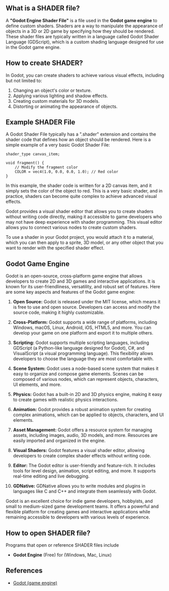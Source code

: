 ## What is a SHADER file?

A **"Godot Engine Shader File"** is a file used in the **Godot game engine** to define custom shaders. Shaders are a way to manipulate the appearance of objects in a 3D or 2D game by specifying how they should be rendered. These shader files are typically written in a language called Godot Shader Language (GDScript), which is a custom shading language designed for use in the Godot game engine.

## How to create SHADER?

In Godot, you can create shaders to achieve various visual effects, including but not limited to:

1.  Changing an object's color or texture.
2.  Applying various lighting and shadow effects.
3.  Creating custom materials for 3D models.
4.  Distorting or animating the appearance of objects.

## Example SHADER File

A Godot Shader File typically has a ".shader" extension and contains the shader code that defines how an object should be rendered. Here is a simple example of a very basic Godot Shader File:

```gdscript
shader_type canvas_item;

void fragment() {
    // Modify the fragment color
    COLOR = vec4(1.0, 0.0, 0.0, 1.0); // Red color
}
```

In this example, the shader code is written for a 2D canvas item, and it simply sets the color of the object to red. This is a very basic shader, and in practice, shaders can become quite complex to achieve advanced visual effects.

Godot provides a visual shader editor that allows you to create shaders without writing code directly, making it accessible to game developers who may not have deep experience with shader programming. This visual editor allows you to connect various nodes to create custom shaders.

To use a shader in your Godot project, you would attach it to a material, which you can then apply to a sprite, 3D model, or any other object that you want to render with the specified shader effect.

## Godot Game Engine

Godot is an open-source, cross-platform game engine that allows developers to create 2D and 3D games and interactive applications. It is known for its user-friendliness, versatility, and robust set of features. Here are some key aspects and features of the Godot game engine:

1.  **Open Source:** Godot is released under the MIT license, which means it is free to use and open source. Developers can access and modify the source code, making it highly customizable.
    
2.  **Cross-Platform:** Godot supports a wide range of platforms, including Windows, macOS, Linux, Android, iOS, HTML5, and more. You can develop your game on one platform and export it to multiple others.
    
3.  **Scripting:** Godot supports multiple scripting languages, including GDScript (a Python-like language designed for Godot), C#, and VisualScript (a visual programming language). This flexibility allows developers to choose the language they are most comfortable with.
    
4.  **Scene System:** Godot uses a node-based scene system that makes it easy to organize and compose game elements. Scenes can be composed of various nodes, which can represent objects, characters, UI elements, and more.
    
5.  **Physics:** Godot has a built-in 2D and 3D physics engine, making it easy to create games with realistic physics interactions.
    
6.  **Animation:** Godot provides a robust animation system for creating complex animations, which can be applied to objects, characters, and UI elements.
    
7.  **Asset Management:** Godot offers a resource system for managing assets, including images, audio, 3D models, and more. Resources are easily imported and organized in the engine.
    
8.  **Visual Shaders:** Godot features a visual shader editor, allowing developers to create complex shader effects without writing code.
    
9.  **Editor:** The Godot editor is user-friendly and feature-rich. It includes tools for level design, animation, script editing, and more. It supports real-time editing and live debugging.
    
10.  **GDNative:** GDNative allows you to write modules and plugins in languages like C and C++ and integrate them seamlessly with Godot.
    

Godot is an excellent choice for indie game developers, hobbyists, and small to medium-sized game development teams. It offers a powerful and flexible platform for creating games and interactive applications while remaining accessible to developers with various levels of experience.

## How to open SHADER file?

Programs that open or reference SHADER files include

- **Godot Engine** (Free) for (Windows, Mac, Linux)

## References
* [Godot (game engine)](https://en.wikipedia.org/wiki/Godot_(game_engine))
